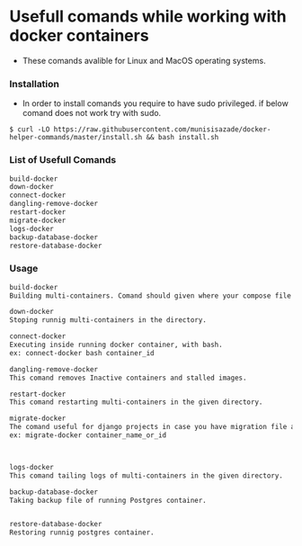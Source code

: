 # Usefull comands while working with docker containers



- These comands avalible for  Linux and MacOS operating systems.



### Installation ###

- In order to install comands you require to have sudo privileged. if below comand does not work try with sudo.

```
$ curl -LO https://raw.githubusercontent.com/munisisazade/docker-helper-commands/master/install.sh && bash install.sh
```

### List of Usefull Comands ### 
```bash
build-docker
down-docker
connect-docker
dangling-remove-docker
restart-docker
migrate-docker
logs-docker
backup-database-docker
restore-database-docker
```

### Usage ###

```bash
build-docker
Building multi-containers. Comand should given where your compose file exist. 

down-docker
Stoping runnig multi-containers in the directory.

connect-docker
Executing inside running docker container, with bash. 
ex: connect-docker bash container_id 

dangling-remove-docker
This comand removes Inactive containers and stalled images.

restart-docker
This comand restarting multi-containers in the given directory.

migrate-docker
The comand useful for django projects in case you have migration file and needs to migrated to DB.
ex: migrate-docker container_name_or_id



logs-docker
This comand tailing logs of multi-containers in the given directory.

backup-database-docker
Taking backup file of running Postgres container.


restore-database-docker
Restoring runnig postgres container.

```
